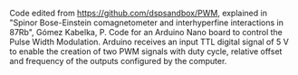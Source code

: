 Code edited from https://github.com/dspsandbox/PWM, explained in "Spinor Bose-Einstein comagnetometer and interhyperfine interactions in 87Rb", Gómez Kabelka, P. 
Code for an Arduino Nano board to control the Pulse Width Modulation. 
Arduino receives an input TTL digital signal of 5 V  to enable the creation of two PWM signals with duty cycle, relative offset and frequency of the outputs configured by the computer. 
